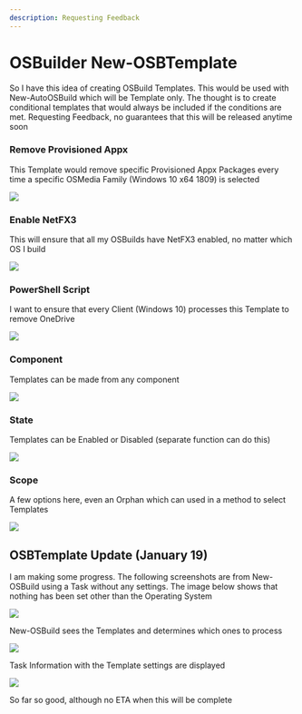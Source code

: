 ```yaml
---
description: Requesting Feedback
---
```


# OSBuilder New-OSBTemplate

So I have this idea of creating OSBuild Templates.  This would be used with New-AutoOSBuild which will be Template only.  The thought is to create conditional templates that would always be included if the conditions are met.  Requesting Feedback, no guarantees that this will be released anytime soon

### Remove Provisioned Appx

This Template would remove specific Provisioned Appx Packages every time a specific OSMedia Family \(Windows 10 x64 1809\) is selected

![](../../.gitbook/assets/image%20%28177%29.png)

### Enable NetFX3

This will ensure that all my OSBuilds have NetFX3 enabled, no matter which OS I build

![](../../.gitbook/assets/image%20%28190%29.png)

### PowerShell Script

I want to ensure that every Client \(Windows 10\) processes this Template to remove OneDrive

![](../../.gitbook/assets/image%20%28175%29.png)

### Component

Templates can be made from any component

![](../../.gitbook/assets/image%20%28201%29.png)

### State

Templates can be Enabled or Disabled \(separate function can do this\)

![](../../.gitbook/assets/image%20%2880%29.png)

### Scope

A few options here, even an Orphan which can used in a method to select Templates

![](../../.gitbook/assets/image%20%2811%29.png)

## OSBTemplate Update \(January 19\)

I am making some progress.  The following screenshots are from New-OSBuild using a Task without any settings.  The image below shows that nothing has been set other than the Operating System

![](../../.gitbook/assets/2019-01-19_19-48-56.png)

New-OSBuild sees the Templates and determines which ones to process

![](../../.gitbook/assets/2019-01-19_19-50-12.png)

Task Information with the Template settings are displayed

![](../../.gitbook/assets/2019-01-19_19-51-11%20%281%29.png)

So far so good, although no ETA when this will be complete

